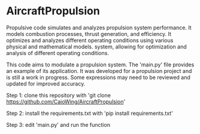 # AircraftPropulsion
Propulsive code simulates and analyzes propulsion system performance. It models combustion processes, thrust generation, and efficiency. It optimizes and analyzes different operating conditions using various physical and mathematical models. system, allowing for optimization and analysis of different operating conditions.

This code aims to modulate a propulsion system. The 'main.py' file provides an example of its application. It was developed for a propulsion project and is still a work in progress. Some expressions may need to be reviewed and updated for improved accuracy.

Step 1: clone this repository with 'git clone https://github.com/CaioWing/AircraftPropulsion'

Step 2: install the requirements.txt with 'pip install requirements.txt'

Step 3: edit 'main.py' and run the function
